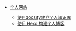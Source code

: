 * [个人网站](/个人网站/个人网站.md)
  
  * [使用docsify建立个人知识库](/个人网站/使用docsify建立个人知识库.md)
  * [使用 Hexo 构建个人博客](个人网站/HexoBlog.md)